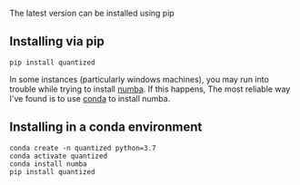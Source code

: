The latest version can be installed using pip

## Installing via pip

`pip install quantized`

In some instances (particularly windows machines), you may run into
trouble while trying to install [numba](http://numba.pydata.org/). 
If this happens, The most reliable way I've found is to use 
[conda](https://docs.conda.io/en/latest/) to install numba. 


## Installing in a conda environment

```shell
conda create -n quantized python=3.7
conda activate quantized
conda install numba
pip install quantized
```

